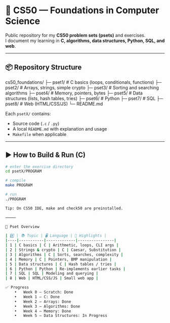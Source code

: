 # 🧠 CS50 — Foundations in Computer Science

Public repository for my **CS50 problem sets (psets)** and exercises.  
I document my learning in **C, algorithms, data structures, Python, SQL, and web**.

---

## 📦 Repository Structure

cs50_foundations/
├─ pset1/          # C basics (loops, conditionals, functions)
├─ pset2/          # Arrays, strings, simple crypto
├─ pset3/          # Sorting and searching algorithms
├─ pset4/          # Memory, pointers, bytes
├─ pset5/          # Data structures (lists, hash tables, tries)
├─ pset6/          # Python
├─ pset7/          # SQL
├─ pset8/          # Web (HTML/CSS/JS)
└─ README.md

Each `psetX/` contains:
- Source code (`.c` / `.py`)
- A local `README.md` with explanation and usage
- `Makefile` when applicable

---

## ▶️ How to Build & Run (C)

```bash
# enter the exercise directory
cd psetX/PROGRAM

# compile
make PROGRAM

# run
./PROGRAM

Tip: On CS50 IDE, make and check50 are preinstalled.

⸻

🧩 Pset Overview

| #️⃣ | 📚 Topic | 🖥️ Language | 🚀 Highlights |
|----|-----------|-------------|----------------|
| 1 | C basics | C | Arithmetic, loops, CLI args |
| 2 | Strings & crypto | C | Caesar, Substitution |
| 3 | Algorithms | C | Sorts, searches, complexity |
| 4 | Memory | C | Pointers, BMP manipulation |
| 5 | Data structures | C | Hash tables / tries |
| 6 | Python | Python | Re-implements earlier tasks |
| 7 | SQL | SQL | Modeling and querying |
| 8 | Web | HTML/CSS/JS | Small web app |

✅ Progress
	•	Week 0 — Scratch: Done
	•	Week 1 — C: Done
	•	Week 2 — Arrays: Done
	•	Week 3 — Algorithms: Done
	•	Week 4 — Memory: Done
	•	Week 5 — Data Structures: In Progress
    

    
